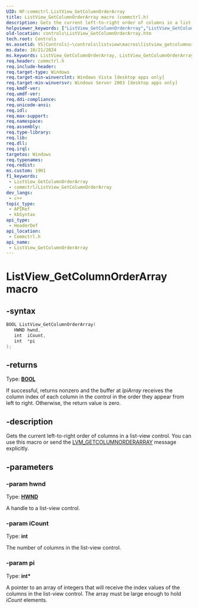 ```yaml
---
UID: NF:commctrl.ListView_GetColumnOrderArray
title: ListView_GetColumnOrderArray macro (commctrl.h)
description: Gets the current left-to-right order of columns in a list-view control. You can use this macro or send the LVM_GETCOLUMNORDERARRAY message explicitly.
helpviewer_keywords: ["ListView_GetColumnOrderArray","ListView_GetColumnOrderArray macro [Windows Controls]","_win32_ListView_GetColumnOrderArray","_win32_ListView_GetColumnOrderArray_cpp","commctrl/ListView_GetColumnOrderArray","controls.ListView_GetColumnOrderArray","controls._win32_ListView_GetColumnOrderArray"]
old-location: controls\ListView_GetColumnOrderArray.htm
tech.root: Controls
ms.assetid: VS|Controls|~\controls\listview\macros\listview_getcolumnorderarray.htm
ms.date: 10/21/2024
ms.keywords: ListView_GetColumnOrderArray, ListView_GetColumnOrderArray macro [Windows Controls], _win32_ListView_GetColumnOrderArray, _win32_ListView_GetColumnOrderArray_cpp, commctrl/ListView_GetColumnOrderArray, controls.ListView_GetColumnOrderArray, controls._win32_ListView_GetColumnOrderArray
req.header: commctrl.h
req.include-header: 
req.target-type: Windows
req.target-min-winverclnt: Windows Vista [desktop apps only]
req.target-min-winversvr: Windows Server 2003 [desktop apps only]
req.kmdf-ver: 
req.umdf-ver: 
req.ddi-compliance: 
req.unicode-ansi: 
req.idl: 
req.max-support: 
req.namespace: 
req.assembly: 
req.type-library: 
req.lib: 
req.dll: 
req.irql: 
targetos: Windows
req.typenames: 
req.redist: 
ms.custom: 19H1
f1_keywords:
 - ListView_GetColumnOrderArray
 - commctrl/ListView_GetColumnOrderArray
dev_langs:
 - c++
topic_type:
 - APIRef
 - kbSyntax
api_type:
 - HeaderDef
api_location:
 - Commctrl.h
api_name:
 - ListView_GetColumnOrderArray
---
```


# ListView_GetColumnOrderArray macro

## -syntax

```cpp
BOOL ListView_GetColumnOrderArray(
   HWND hwnd,
   int  iCount,
   int  *pi
);
```

## -returns

Type: **[BOOL](/windows/desktop/winprog/windows-data-types)**

If successful, returns nonzero and the buffer at <i>lpiArray</i> receives the column index of each column in the control in the order they appear from left to right. Otherwise, the return value is zero.

## -description

Gets the current left-to-right order of columns in a list-view control. You can use this macro or send the <a href="/windows/desktop/Controls/lvm-getcolumnorderarray">LVM_GETCOLUMNORDERARRAY</a> message explicitly.

## -parameters

### -param hwnd

Type: <b><a href="/windows/desktop/WinProg/windows-data-types">HWND</a></b>

A handle to a list-view control.

### -param iCount

Type: <b>int</b>

The number of columns in the list-view control.

### -param pi

Type: <b>int*</b>

A pointer to an array of integers that will receive the index values of the columns in the list-view control. The array must be large enough to hold 
					<i>iCount</i> elements.

